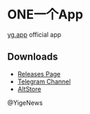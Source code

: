 # ONE一个App

[yg.app](https://yg.app) official app

## Downloads

- [Releases Page](https://github.com/bdvajstudio/javdb/releases)
- [Telegram Channel](https://t.me/YigeNews)
- [AltStore](https://raw.githubusercontent.com/bdvajstudio/javdb/main/alt.json)

@YigeNews
